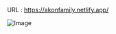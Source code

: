 URL : https://akonfamily.netlify.app/

![Image](https://github.com/user-attachments/assets/def5a248-7b8c-47d1-b532-d16a14adb1c6)
